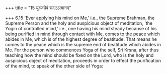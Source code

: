 +++
title = "15 युञ्जन्नेवं सदाऽऽत्मानम्"

+++
6.15 'Ever applying his mind on Me,' i.e., the Supreme Brahman, the
Supreme Person and the holy and auspicious object of meditation, 'the
Yogin of controlled mind,' i.e., one having his mind steady because of
his being purified in mind through contact with Me, comes to the peace
which abides in Me, which is of the highest degree of beatitude. That
means he comes to the peace which is the supreme end of beatitude which
abides in Me. For the person who commences Yoga of the self, Sri Krsna,
after thus teaching how the mind should be fixed on the Lord, who is the
holy and auspicious object of meditation, proceeds in order to effect
the purification of the mind, to speak of the other side of Yoga:
